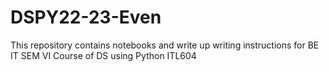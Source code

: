 # DSPY22-23-Even
This repository contains notebooks and write up writing instructions for BE IT SEM VI Course of DS using Python ITL604

